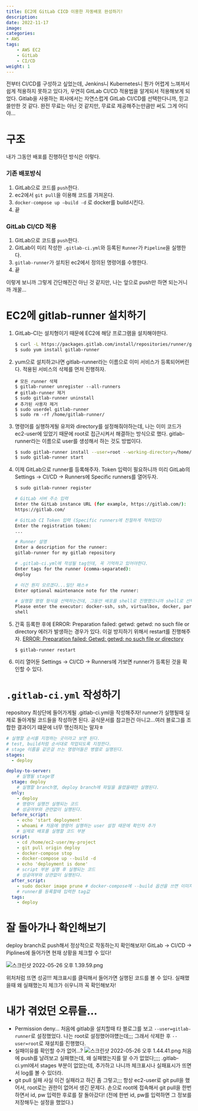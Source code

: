 ```yaml
---
title: EC2에 GitLab CICD 이용한 자동배포 완성하기!
description: 
date: 2022-11-17
image: 
categories:
- AWS
tags:
    - AWS EC2
    - GitLab
    - CI/CD
weight: 1
---
```


전부터 CI/CD를 구성하고 싶었는데, Jenkins니 Kubernetes니 뭔가 어렵게 느껴져서 쉽게 적용하지 못하고 있다가, 우연히 GitLab CI/CD 적용법을 알게되서 적용해보게 되었다. Gitlab을 사용하는 회사에서는 자연스럽게 GitLab CI/CD를 선택한다니까, 믿고 쓸만한 것 같다. 완전 무료는 아닌 것 같지만, 무료로 제공해주는만큼만 써도 그게 어디야…

# 구조

내가 그동안 배포를 진행하던 방식은 이렇다.

### 기존 배포방식

1. GitLab으로 코드를 `push`한다.
2. ec2에서 `git pull`을 이용해 코드를 가져온다.
3. `docker-compose up —build -d` 로 docker를 build시킨다.
4. 끝

### GitLab CI/CD 적용

1. GitLab으로 코드를 `push`한다.
2. GitLab이 미리 작성한 `.gitlab-ci.yml`와 등록된 `Runner`가 `Pipeline`을 실행한다.
3. `gitlab-runner`가 설치된 ec2에서 정의된 명령어를 수행한다.
4. 끝

이렇게 보니까 그렇게 간단해진건 아닌 것 같지만, 나는 앞으로 push만 하면 되는거니까 개꿀…

# EC2에 gitlab-runner 설치하기

1. GitLab-CI는 설치형이기 때문에 EC2에 해당 프로그램을 설치해야한다.
    
    ```bash
    $ curl -L https://packages.gitlab.com/install/repositories/runner/gitlab-runner/script.rpm.sh | sudo bash
	$ sudo yum install gitlab-runner
    ```

2. yum으로 설치하고나면 gitlab-runner라는 이름으로 이미 서비스가 등록되어버린다. 적용된 서비스의 삭제를 먼저 진행하자.
	```shell
	# 모든 runner 삭제
	$ gitlab-runner unregister --all-runners
	# gitlab-runner 제거
	$ sudo gitlab-runner uninstall
	# 추가된 사용자 제거
	$ sudo userdel gitlab-runner
	$ sudo rm -rf /home/gitlab-runner/
	```
    
3. 명령어를 실행하게될 유저와 directory를 설정해줘야하는데, 나는 이미 코드가 ec2-user에 있었기 때문에 root로 접근시켜서 해결하는 방식으로 했다. gitlab-runner라는 이름으로 user를 생성해서 하는 것도 방법이다.
    
    ```bash
    $ sudo gitlab-runner install --user=root --working-directory=/home/ec2-user
    $ sudo gitlab-runner start
    ```
    
4. 이제 GitLab으로 runner를 등록해주자. Token 입력이 필요하니까 미리 GitLab의 Settings → CI/CD → Runners에 Specific runners를 열어두자.
    
    ```bash
    $ sudo gitlab-runner register
    
    # GitLab 서버 주소 입력
    Enter the GitLab instance URL (for example, https://gitlab.com/):
    https://gitlab.com/
    
    # GitLab CI Token 입력 (Specific runners에 친절하게 적혀있다)
    Enter the registration token:
    ...
    
    # Runner 설명
    Enter a description for the runner:
    gitlab-runner for my gitlab repository
    
    # .gitlab-ci.yml에 작성될 tag인데, 꼭 기억하고 있어야한다. 
    Enter tags for the runner (comma-separated):
    deploy
    
    # 이건 뭔지 모르겠다...일단 패스ㅎ
    Enter optional maintenance note for the runner:
    
    # 실행할 명령 형식을 선택하는건데, 그동안 배포를 shell로 진행했으니까 shell로 선택
    Please enter the executor: docker-ssh, ssh, virtualbox, docker, parallels, shell, docker+machine, docker-ssh+machine, kubernetes:
    shell
    ```
    
5. 간혹 등록한 후에 ERROR: Preparation failed: getwd: getwd: no such file or directory 에러가 발생하는 경우가 있다. 이걸 방지하기 위해서 restart를 진행해주자.
    [ERROR: Preparation failed: Getwd: getwd: no such file or directory](https://stackoverflow.com/questions/57328978/error-preparation-failed-getwd-getwd-no-such-file-or-directory)
	```shell
	$ gitlab-runner restart
	```

6. 미리 열어둔 Settings → CI/CD → Runners에 가보면 runner가 등록된 것을 확인할 수 있다.

# `.gitlab-ci.yml` 작성하기

repository 최상단에 들어가게될 .gitlab-ci.yml을 작성해주자! runner가 실행될때 실제로 돌아게될 코드들을 작성하면 된다. 공식문서를 참고한건 아니고…여러 블로그를 조합한 결과이기 떄문에 너무 맹신하지는 말자ㅎ

```yaml
# 실행할 순서를 지정하는 곳이라고 보면 된다.
# test, build처럼 순서대로 작업되도록 지정한다.
# stage 이름을 같은걸 쓰는 명령어들은 병렬로 실행된다.
stages:
  - deploy

deploy-to-server:
	# 실행될 stage명
  stage: deploy 
	# 실행할 branch명, deploy branch에 파일을 올렸을때만 실행된다.
  only:
    - deploy
	# 명령어 실행전 실행되는 코드
	# 성공여부와 관련없이 실행된다.
  before_script:
    - echo 'start deployment'
    - whoami # 처음에 명령어 실행하는 user 설정 때문에 확인차 추가
	# 실제로 배포를 실행할 코드 부분
  script:
    - cd /home/ec2-user/my-project
    - git pull origin deploy
    - docker-compose stop
    - docker-compose up --build -d
    - echo 'deployment is done'
	# script 부분 실행 후 실행되는 코드
	# 성공여부와 상관없이 실행된다.
  after_script:
    - sudo docker image prune # docker-compose에 --build 옵션을 쓰면 이미지를 계속 생성해내길래, 안쓰는 image 삭제하는 명령어를 넣어봤다.
	# runner를 등록할때 입력한 tag값
  tags:
    - deploy
```

# 잘 돌아가나 확인해보기

deploy branch로 push해서 정상적으로 작동하는지 확인해보자! GitLab → CI/CD → Piplines에 들어가면 현재 상황을 체크할 수 있다!

![스크린샷 2022-05-26 오후 1.39.59.png](https://s3-us-west-2.amazonaws.com/secure.notion-static.com/5cc5f4d8-bb28-4890-b50b-d48d5276af8f/스크린샷_2022-05-26_오후_1.39.59.png)

위처처럼 뜨면 성공!!! 체크표시를 클릭해서 들어가면 실행된 코드를 볼 수 있다. 실패했을때 왜 실패했는지 체크가 쉬우니까 꼭 확인해보자!

# 내가 겪었던 오류들…
- Permission deny…
    처음에 gitlab을 설치할때 타 블로그를 보고 `--user=gitlab-runner`로 설정했었다. 나는 root로 설정했어야헀는데;;; 그래서 삭제한 후 `--user=root`로 재설치를 진행했다.
- 실패이유를 확인할 수가 없어…?
    ![스크린샷 2022-05-26 오후 1.44.41.png](https://s3-us-west-2.amazonaws.com/secure.notion-static.com/08a79dbe-eb98-46d7-816f-4777fab0dd6c/스크린샷_2022-05-26_오후_1.44.41.png)
    처음에 push를 날려보고 실패했는데, 왜 실패했는지를 알 수가 없었다;;;;
    .gitlab-ci.yml에서 stages 부분이 없었는데, 추가하고 나니까 체크표시나 실패표시가 뜨면서 log를 볼 수 있더라.
- git pull 실패
    사실 이건 실패라고 하긴 좀 그렇고;;; 항상 ec2-user로 git pull을 했어서, root로는 권한이 없어서 생긴 문제다. 손으로 root에 접속해서 git pull을 한번 하면서 id, pw 입력한 후로를 잘 돌아갔다! (전에 한번 id, pw를 입력하면 그 정보를 저장해두는 설정을 했었다.)
